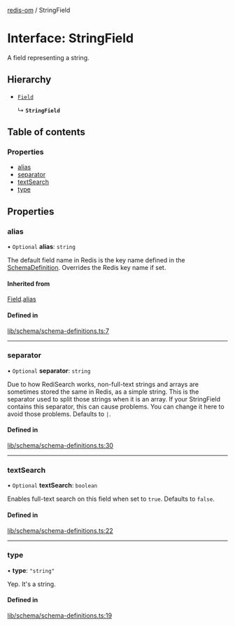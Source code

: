 [redis-om](../README.md) / StringField

# Interface: StringField

A field representing a string.

## Hierarchy

- [`Field`](Field.md)

  ↳ **`StringField`**

## Table of contents

### Properties

- [alias](StringField.md#alias)
- [separator](StringField.md#separator)
- [textSearch](StringField.md#textsearch)
- [type](StringField.md#type)

## Properties

### alias

• `Optional` **alias**: `string`

The default field name in Redis is the key name defined in the
[SchemaDefinition](../README.md#schemadefinition). Overrides the Redis key name if set.

#### Inherited from

[Field](Field.md).[alias](Field.md#alias)

#### Defined in

[lib/schema/schema-definitions.ts:7](https://github.com/redis/redis-om-node/blob/20e6b1d/lib/schema/schema-definitions.ts#L7)

___

### separator

• `Optional` **separator**: `string`

Due to how RediSearch works, non-full-text strings and arrays are sometimes stored the same
in Redis, as a simple string. This is the separator used to split those strings when it is an
array. If your StringField contains this separator, this can cause problems. You can change it
here to avoid those problems. Defaults to `|`.

#### Defined in

[lib/schema/schema-definitions.ts:30](https://github.com/redis/redis-om-node/blob/20e6b1d/lib/schema/schema-definitions.ts#L30)

___

### textSearch

• `Optional` **textSearch**: `boolean`

Enables full-text search on this field when set to `true`. Defaults to `false`.

#### Defined in

[lib/schema/schema-definitions.ts:22](https://github.com/redis/redis-om-node/blob/20e6b1d/lib/schema/schema-definitions.ts#L22)

___

### type

• **type**: ``"string"``

Yep. It's a string.

#### Defined in

[lib/schema/schema-definitions.ts:19](https://github.com/redis/redis-om-node/blob/20e6b1d/lib/schema/schema-definitions.ts#L19)
